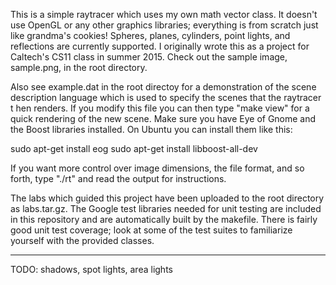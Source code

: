 This is a simple raytracer which uses my own math vector class. It doesn't
use OpenGL or any other graphics libraries; everything is from scratch just 
like grandma's cookies! Spheres, planes, cylinders, point lights, and 
reflections are currently supported. I originally wrote this as a project for 
Caltech's CS11 class in summer 2015. Check out the sample image, sample.png, in 
the root directory. 

Also see example.dat in the root directoy for a demonstration of the scene 
description language which is used to specify the scenes that the raytracer t
hen renders. If you modify this file you can then type "make view" for a quick 
rendering of the new scene. Make sure you have Eye of Gnome and the Boost 
libraries installed. On Ubuntu you can install them like this: 

  sudo apt-get install eog
  sudo apt-get install libboost-all-dev
  
If you want more control over image dimensions, the file format, and so forth, 
type "./rt" and read the output for instructions. 

The labs which guided this project have been uploaded to the root directory as 
labs.tar.gz. The Google test libraries needed for unit testing are included in 
this repository and are automatically built by the makefile. There is fairly
good unit test coverage; look at some of the test suites to familiarize
yourself with the provided classes.

--------------------------------------------------------------------------------

TODO: shadows, spot lights, area lights